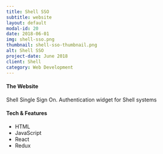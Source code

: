```yaml
---
title: Shell SSO
subtitle: website
layout: default
modal-id: 20
date: 2018-06-01
img: shell-sso.png
thumbnail: shell-sso-thumbnail.png
alt: Shell SSO
project-date: June 2018
client: Shell
category: Web Development
---
```


#### The Website
Shell Single Sign On. Authentication widget for Shell systems

#### Tech & Features
- HTML
- JavaScript
- React
- Redux
